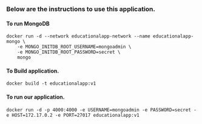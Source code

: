 ### Below are the instructions to use this application.
#### To run MongoDB
```
docker run -d --network educationalapp-network --name educationalapp-mongo \
	-e MONGO_INITDB_ROOT_USERNAME=mongoadmin \
	-e MONGO_INITDB_ROOT_PASSWORD=secret \
	mongo
```
#### To Build application.
```
docker build -t educationalapp:v1
```

#### To run our application.
```
docker run -d -p 4000:4000 -e USERNAME=mongoadmin -e PASSWORD=secret -e HOST=172.17.0.2 -e PORT=27017 educationalapp:v1
```
